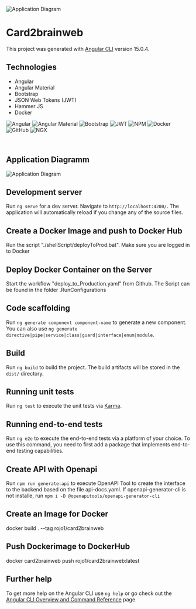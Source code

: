 ![Application Diagram](https://github.com/RJ2334/Card2Brain/blob/master/doc/logos/logoCard2Brain.png)
# Card2brainweb

This project was generated with [Angular CLI](https://github.com/angular/angular-cli) version 15.0.4.

## Technologies
* Angular
* Angular Material
* Bootstrap
* JSON Web Tokens (JWT)
* Hammer JS
* Docker
  
![Angular](https://github.com/RJ2334/Card2Brain/blob/master/doc/logos/angular.png) ![Angular Material](https://github.com/RJ2334/Card2Brain/blob/master/doc/logos/angularMaterial.png) ![Bootstrap](https://github.com/RJ2334/Card2Brain/blob/master/doc/logos/bootstrap.png) ![JWT](https://github.com/RJ2334/Card2Brain/blob/master/doc/logos/JWT.png) ![NPM](https://github.com/RJ2334/Card2Brain/blob/master/doc/logos/npm.png) ![Docker](https://github.com/RJ2334/Card2Brain/blob/master/doc/logos/docker.png) ![GitHub](https://github.com/RJ2334/Card2Brain/blob/master/doc/logos/gitHub.png) ![NGX](https://github.com/RJ2334/Card2Brain/blob/master/doc/logos/ngx.png)

<br/>

## Application Diagramm
![Application Diagram](https://github.com/RJ2334/Card2Brain/blob/master/doc/diagramms/application.jpg)

## Development server

Run `ng serve` for a dev server. Navigate to `http://localhost:4200/`. The application will automatically reload if you change any of the source files.

## Create a Docker Image and push to Docker Hub
Run the script "./shellScript/deployToProd.bat". Make sure you are logged in to Docker

## Deploy Docker Container on the Server
Start the workflow "deploy_to_Production.yaml" from Github. The Script can be found in the folder .RunConfigurations

## Code scaffolding

Run `ng generate component component-name` to generate a new component. You can also use `ng generate directive|pipe|service|class|guard|interface|enum|module`.

## Build

Run `ng build` to build the project. The build artifacts will be stored in the `dist/` directory.

## Running unit tests

Run `ng test` to execute the unit tests via [Karma](https://karma-runner.github.io).

## Running end-to-end tests

Run `ng e2e` to execute the end-to-end tests via a platform of your choice. To use this command, you need to first add a package that implements end-to-end testing capabilities.

## Create API with Openapi 

Run `npm run generate:api` to execute OpenAPI Tool to create the interface to the backend based on the file api-docs.yaml.
If openapi-generator-cli is not installe, run `npm i -D @openapitools/openapi-generator-cli`

## Create an Image for Docker
docker build  . --tag rojo1/card2brainweb

## Push Dockerimage to DockerHub
docker card2brainweb push rojo1/card2brainweb:latest

## Further help

To get more help on the Angular CLI use `ng help` or go check out the [Angular CLI Overview and Command Reference](https://angular.io/cli) page.
